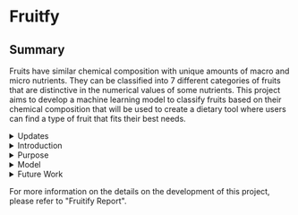 # Fruitfy
## Summary
Fruits have similar chemical composition with unique amounts of macro and micro nutrients. They can be classified into 7 different categories of fruits that are distinctive in the numerical values of some nutrients. This project aims to develop a machine learning model to classify fruits based on their chemical composition that will be used to create a dietary tool where users can find a type of fruit that fits their best needs.

<details>
  <summary>Updates</summary>
  <ul>
    <details>
    <summary> June 6th, 2024 </summary>
      
   - Updated the size of the value input boxes to match the size of the average input
   * Increased the size of the percent input boxes

   <br>The function for the fruit predictor is mostly complete. The model can be improved, but to increase the usefullness of this tool, we can broaden the fruit types. We can build a similar food predictor for all types of food including meats, dairy, vegetable, etc. The next step is to build a functional website that houses these tools.
  </details>
  
  </ul>

</details>
<details>
  <summary>Introduction</summary>
  There are many types of fruits and each one has a unique chemical composition of different macro and micro nutrients. These fruits can be grouped into 7 classes: aggregate, berry, citrus, drupe, melon, multiple, pome. Some groups have properties that differentiates them from others. For example, melons have the highest amount of vitamin A while drupes have the highest amount of vitamin C. Initial plans for this project was for a classification of individual fruits. However, due to the limitations of the data that is required to train the model, the plan was reduced to categories of fruits.
</details>

<details>
  <summary>Purpose</summary>
  This project aims to help people that want to get their fruit intake that suits their nutritional needs down to the digits. The practical portion of this project is a US FDA Nutrition label where users can input values for certain nutrients.
</details>

<details>
  <summary>Model</summary>
  By analyzing the results of certain techniques of handling missing data, feature selection, and sample selection, a random forest model was developed at a 79.33% accuracy with the following hypter parameters: max_depth=5, max_features='log2', n_estimators=175, random_state=11.
</details>

<details>
  <summary>Future Work</summary>
  This project only tested simple classifier models and future work may include testing more complex models or further optimization. The data for this project was exclusively fruits, but it can be broadened. Future research and development can scale this project to classify more broader categories of food such as dairy, meat, vegetables, etc.
</details>

For more information on the details on the development of this project, please refer to "Fruitify Report".
